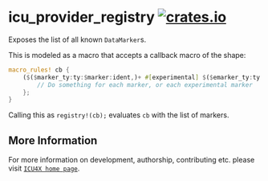 # icu_provider_registry [![crates.io](https://img.shields.io/crates/v/icu_provider_registry)](https://crates.io/crates/icu_provider_registry)

<!-- cargo-rdme start -->

Exposes the list of all known `DataMarker`s.

This is modeled as a macro that accepts a callback macro of the shape:

```rust
macro_rules! cb {
    ($($marker_ty:ty:$marker:ident,)+ #[experimental] $($emarker_ty:ty:$emarker:ident,)+) => {
        // Do something for each marker, or each experimental marker
    };
}
```

Calling this as `registry!(cb);` evaluates `cb` with the list of markers.

<!-- cargo-rdme end -->

## More Information

For more information on development, authorship, contributing etc. please visit [`ICU4X home page`](https://github.com/unicode-org/icu4x).
